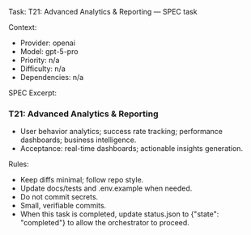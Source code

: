 Task: T21: Advanced Analytics & Reporting — SPEC task

Context:
- Provider: openai
- Model: gpt-5-pro
- Priority: n/a
- Difficulty: n/a
- Dependencies: n/a

SPEC Excerpt:

### T21: Advanced Analytics & Reporting
- User behavior analytics; success rate tracking; performance dashboards; business intelligence.
- Acceptance: real-time dashboards; actionable insights generation.

Rules:
- Keep diffs minimal; follow repo style.
- Update docs/tests and .env.example when needed.
- Do not commit secrets.
- Small, verifiable commits.
- When this task is completed, update status.json to {"state": "completed"} to allow the orchestrator to proceed.
